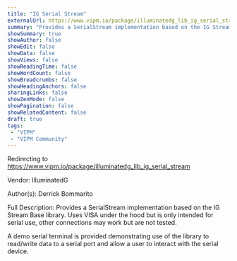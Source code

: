 ```yaml
---
title: "IG Serial Stream"
externalUrl: https://www.vipm.io/package/illuminatedg_lib_ig_serial_stream
summary: "Provides a SerialStream implementation based on the IG Stream Base library."
showSummary: true
showAuthor: false
showEdit: false
showData: false
showViews: false
showReadingTime: false
showWordCount: false
showBreadcrumbs: false
showHeadingAnchors: false
sharingLinks: false
showZenMode: false
showPagination: false
showRelatedContent: false
draft: true
tags:
 - "VIPM"
 - "VIPM Community"
---
```


Redirecting to https://www.vipm.io/package/illuminatedg_lib_ig_serial_stream

Vendor: IlluminatedG

Author(s): Derrick Bommarito
 
Full Description:
Provides a SerialStream implementation based on the IG Stream Base library. Uses VISA under the hood but is only intended for serial use, other connections may work but are not tested.

A demo serial terminal is provided demonstrating use of the library to read/write data to a serial port and allow a user to interact with the serial device.